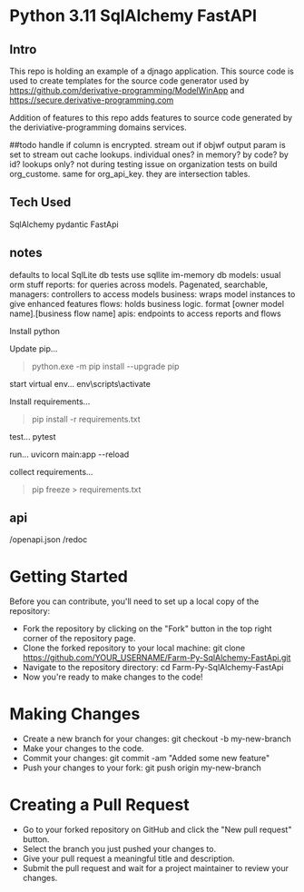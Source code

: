 # Python 3.11 SqlAlchemy FastAPI

## Intro

This repo is holding an example of a djnago application. This source code is used to create templates for the source code generator used by  https://github.com/derivative-programming/ModelWinApp and https://secure.derivative-programming.com

Addition of features to this repo adds features to source code generated by the deriviative-programming domains services.
  
##todo
handle if column is encrypted. 
stream out if objwf output param is set to stream out 
cache lookups. individual ones? in memory? by code? by id? lookups only? not during testing
issue on organization tests on  build org_custome. same for org_api_key.  they are intersection tables.

## Tech Used 
SqlAlchemy
pydantic
FastApi

## notes
defaults to local SqlLite db
tests use sqllite im-memory db
models: usual orm stuff
reports: for queries across models. Pagenated, searchable,
managers: controllers to access models
business: wraps model instances to give enhanced features
flows: holds business logic. format [owner model name].[business flow name]
apis: endpoints to access reports and flows

Install python

Update pip...
>python.exe -m pip install --upgrade pip

start virtual env...
env\scripts\activate

Install requirements...
>pip install -r requirements.txt

test...
pytest

run...
uvicorn main:app --reload

collect requirements...
>pip freeze > requirements.txt


## api
/openapi.json
/redoc
 

# Getting Started
Before you can contribute, you'll need to set up a local copy of the repository:

* Fork the repository by clicking on the "Fork" button in the top right corner of the repository page.
* Clone the forked repository to your local machine: git clone https://github.com/YOUR_USERNAME/Farm-Py-SqlAlchemy-FastApi.git
* Navigate to the repository directory: cd Farm-Py-SqlAlchemy-FastApi
* Now you're ready to make changes to the code!

# Making Changes
* Create a new branch for your changes: git checkout -b my-new-branch
* Make your changes to the code.
* Commit your changes: git commit -am "Added some new feature"
* Push your changes to your fork: git push origin my-new-branch

# Creating a Pull Request
* Go to your forked repository on GitHub and click the "New pull request" button.
* Select the branch you just pushed your changes to.
* Give your pull request a meaningful title and description.
* Submit the pull request and wait for a project maintainer to review your changes.

